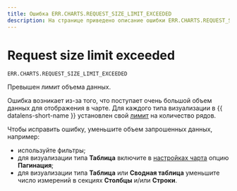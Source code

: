 ```yaml
---
title: Ошибка ERR.CHARTS.REQUEST_SIZE_LIMIT_EXCEEDED
description: На странице приведено описание ошибки ERR.CHARTS.REQUEST_SIZE_LIMIT_EXCEEDED.
---
```


# Request size limit exceeded

`ERR.CHARTS.REQUEST_SIZE_LIMIT_EXCEEDED`

Превышен лимит объема данных.

Ошибка возникает из-за того, что поступает очень большой объем данных для отображения в чарте.
Для каждого типа визуализации в {{ datalens-short-name }} установлен свой [лимит](../../concepts/limits.md) на количество рядов.

Чтобы исправить ошибку, уменьшите объем запрошенных данных, например:

* используйте фильтры;
* для визуализации типа **Таблица** включите в [настройках чарта](../../concepts/chart/settings.md#common-settings) опцию **Пагинация**;
* для визуализации типа **Таблица** или **Сводная таблица** уменьшите число измерений в секциях **Столбцы** и/или **Строки**.
